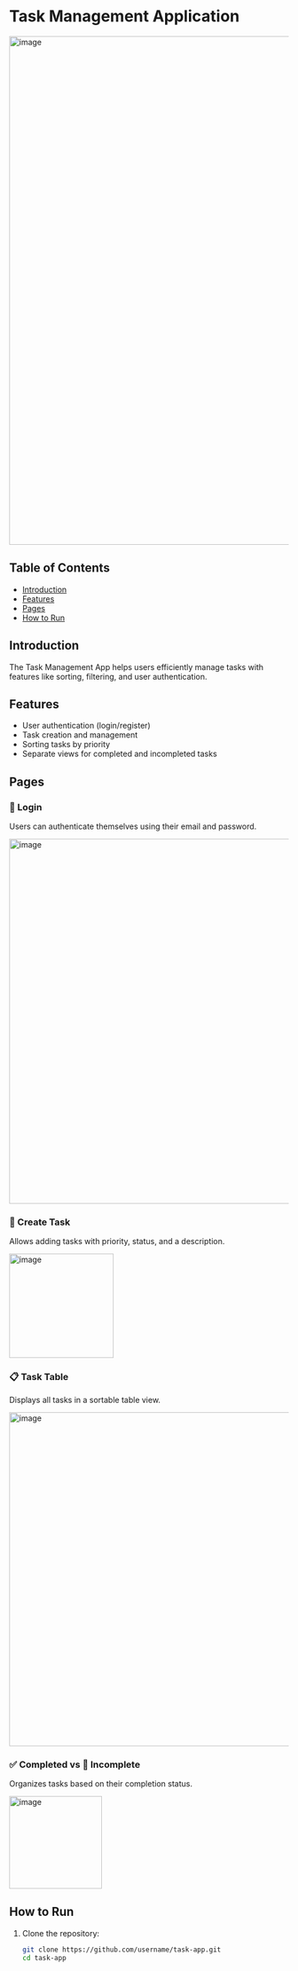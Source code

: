 # Task Management Application

<img width="917" alt="image" src="https://github.com/user-attachments/assets/d8d914ce-976e-4edf-b53e-648c2d916247" />


## Table of Contents
- [Introduction](#introduction)
- [Features](#features)
- [Pages](#pages)
- [How to Run](#how-to-run)

## Introduction
The Task Management App helps users efficiently manage tasks with features like sorting, filtering, and user authentication.

## Features
- User authentication (login/register)
- Task creation and management
- Sorting tasks by priority
- Separate views for completed and incompleted tasks

## Pages
### 🔑 Login  
Users can authenticate themselves using their email and password.

<img width="658" alt="image" src="https://github.com/user-attachments/assets/e516e300-a35d-469b-ad19-bbc833f07ea1" />

### 📝 Create Task  
Allows adding tasks with priority, status, and a description.

<img width="188" alt="image" src="https://github.com/user-attachments/assets/7eed2947-af02-4a4a-a2b9-2f1bacc4717d" />

### 📋 Task Table  
Displays all tasks in a sortable table view.

<img width="602" alt="image" src="https://github.com/user-attachments/assets/ccd3e0d0-4ac3-4e09-9a00-339540313396" />

### ✅ Completed vs 🚧 Incomplete  
Organizes tasks based on their completion status.

<img width="167" alt="image" src="https://github.com/user-attachments/assets/273cdd1b-5d1b-4692-aa37-01f220df25ae" />

## How to Run
1. Clone the repository:  
   ```bash
   git clone https://github.com/username/task-app.git
   cd task-app
